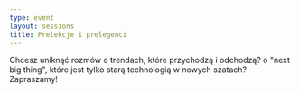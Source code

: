 ```yaml
---
type: event
layout: sessions
title: Prelekcje i prelegenci
---
```


Chcesz uniknąć rozmów o trendach, które przychodzą i odchodzą? o "next big thing", które jest tylko starą technologią w nowych szatach? Zapraszamy!
